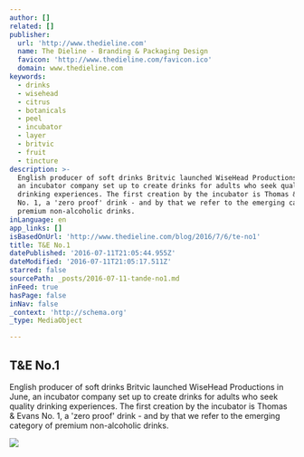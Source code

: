 ```yaml
---
author: []
related: []
publisher:
  url: 'http://www.thedieline.com'
  name: The Dieline - Branding & Packaging Design
  favicon: 'http://www.thedieline.com/favicon.ico'
  domain: www.thedieline.com
keywords:
  - drinks
  - wisehead
  - citrus
  - botanicals
  - peel
  - incubator
  - layer
  - britvic
  - fruit
  - tincture
description: >-
  English producer of soft drinks Britvic launched WiseHead Productions in June,
  an incubator company set up to create drinks for adults who seek quality
  drinking experiences. The first creation by the incubator is Thomas & Evans
  No. 1, a 'zero proof' drink - and by that we refer to the emerging category of
  premium non-alcoholic drinks.
inLanguage: en
app_links: []
isBasedOnUrl: 'http://www.thedieline.com/blog/2016/7/6/te-no1'
title: T&E No.1
datePublished: '2016-07-11T21:05:44.955Z'
dateModified: '2016-07-11T21:05:17.511Z'
starred: false
sourcePath: _posts/2016-07-11-tande-no1.md
inFeed: true
hasPage: false
inNav: false
_context: 'http://schema.org'
_type: MediaObject

---
```

<article style=""><h1>T&amp;E No.1</h1><p>English producer of soft drinks Britvic launched WiseHead Productions in June, an incubator company set up to create drinks for adults who seek quality drinking experiences. The first creation by the incubator is Thomas &amp; Evans No. 1, a 'zero proof' drink - and by that we refer to the emerging category of premium non-alcoholic drinks.</p><img src="http://static1.squarespace.com/static/52536652e4b007332ef4ecf4/52dec946e4b0ca499f87bce7/577d802f20099e0c9bfb155d/1468233043457/dwd.jpg?format=1000w" /></article>